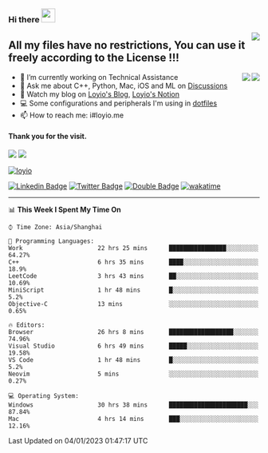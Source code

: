<h3 align="left">Hi there <img src="https://media.giphy.com/media/hvRJCLFzcasrR4ia7z/giphy.gif" width="28"></h3>
<a align="right" href="https://github.com/loyio/loyio/blob/master/STAR/README.md"><img align="right" src="https://img.shields.io/badge/LOYIO-STAR-green" /></a>

## All my files have no restrictions, You can use it freely according to the License !!!

<a href="https://github.com/loyio#gh-light-mode-only">
     <img align="right"  src="https://loy-readme.vercel.app/api/top-langs/?username=loyio&langs_count=6&hide=css,html,jupyter%20notebook" />
</a>

<a href="https://github.com/loyio#gh-dark-mode-only">
  <img align="right"  src="https://loy-readme.vercel.app/api/top-langs/?username=loyio&langs_count=6&theme=slateorange&hide=css,html,jupyter%20notebook" />
</a>



- 🔭 I’m currently working on Technical Assistance
- 💬 Ask me about C++, Python, Mac, iOS and ML on [Discussions](https://github.com/loyio/blog/discussions)
- 📔 Watch my blog on [Loyio's Blog](https://loyio.me), [Loyio's Notion](https://loyio.notion.site/loyio/Loyio-s-Dashboard-2f56bd29222a445ea9d9e8802a1ac83b)
- 💻 Some configurations and peripherals I'm using in [dotfiles](https://github.com/loyio/dotfiles)
- 📫 How to reach me: i#loyio.me


#### Thank you for the visit.
<img src="http://profile-counter.glitch.me/loyio/count.svg" />

<img src="https://loy-readme.vercel.app/api?username=loyio&show_icons=true&hide=stars&include_all_commits=true&hide_title=true&theme=slateorange" />

     

[![loyio](https://github-profile-trophy.vercel.app/?username=loyio&theme=onedark&column=4)](https://github.com/loyio)

[![Linkedin Badge](https://img.shields.io/badge/-@loyio-0077b5?style=flat-square&logo=Linkedin&logoColor=white&labelColor=0077b5&link=https://www.linkedin.com/in/loyio-hex-363172158/)](https://www.linkedin.com/in/loyio-hex-363172158/)
[![Twitter Badge](https://img.shields.io/badge/-@loyiome-1ca0f1?style=flat-square&labelColor=1ca0f1&logo=twitter&logoColor=white&link=https://twitter.com/loyiome)](https://twitter.com/loyiome)
[![Double Badge](https://img.shields.io/badge/@loyio-007722?style=flat&logo=Douban&logoColor=white)](https://www.douban.com/people/susmote)
[![wakatime](https://wakatime.com/badge/user/c0ddc104-5a20-41d1-ab9a-c4d9ea20a4d9.svg)](https://wakatime.com/@c0ddc104-5a20-41d1-ab9a-c4d9ea20a4d9)

-------
<!--START_SECTION:waka-->
📊 **This Week I Spent My Time On** 

```text
⌚︎ Time Zone: Asia/Shanghai

💬 Programming Languages: 
Work                     22 hrs 25 mins      ████████████████░░░░░░░░░   64.27% 
C++                      6 hrs 35 mins       ████░░░░░░░░░░░░░░░░░░░░░   18.9% 
LeetCode                 3 hrs 43 mins       ██░░░░░░░░░░░░░░░░░░░░░░░   10.69% 
MiniScript               1 hr 48 mins        █░░░░░░░░░░░░░░░░░░░░░░░░   5.2% 
Objective-C              13 mins             ░░░░░░░░░░░░░░░░░░░░░░░░░   0.65%

🔥 Editors: 
Browser                  26 hrs 8 mins       ██████████████████░░░░░░░   74.96% 
Visual Studio            6 hrs 49 mins       █████░░░░░░░░░░░░░░░░░░░░   19.58% 
VS Code                  1 hr 48 mins        █░░░░░░░░░░░░░░░░░░░░░░░░   5.2% 
Neovim                   5 mins              ░░░░░░░░░░░░░░░░░░░░░░░░░   0.27%

💻 Operating System: 
Windows                  30 hrs 38 mins      ██████████████████████░░░   87.84% 
Mac                      4 hrs 14 mins       ███░░░░░░░░░░░░░░░░░░░░░░   12.16%

```


 Last Updated on 04/01/2023 01:47:17 UTC
<!--END_SECTION:waka-->
